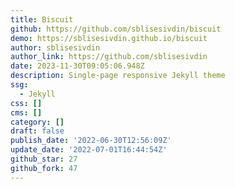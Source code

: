 ```yaml
---
title: Biscuit
github: https://github.com/sblisesivdin/biscuit
demo: https://sblisesivdin.github.io/biscuit
author: sblisesivdin
author_link: https://github.com/sblisesivdin
date: 2023-11-30T09:05:06.948Z
description: Single-page responsive Jekyll theme
ssg:
  - Jekyll
css: []
cms: []
category: []
draft: false
publish_date: '2022-06-30T12:56:09Z'
update_date: '2022-07-01T16:44:54Z'
github_star: 27
github_fork: 47
---
```


